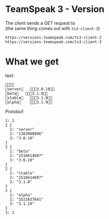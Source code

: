 # TeamSpeak 3 - Version  
The client sends a GET request to    
(the same thing comes out with `ts3-client-3`)
```
https://versions.teamspeak.com/ts3-client-2     
https://versions.teamspeak.com/ts3-client-3
```
# What we get 
text: 

```

server   3.0.10
beta   3.1.8
stable   3.1.8
alpha    3.1.9
```

Protobuf: 
```
1: 2
2 {
  1: "server"
  2: "1383908996"
  3: "3.0.10"
}
2 {
  1: "beta"
  2: "1516614607"
  3: "3.0.10"
}
2 {
  1: "stable"
  2: "1516614607"
  3: "3.1.8"
}
2 {
  1: "alpha"
  2: "1521637641"
  3: "3.1.19"
}
3: 2
```
